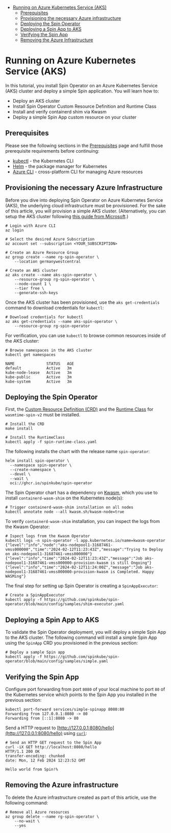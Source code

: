 - [Running on Azure Kubernetes Service (AKS)](#running-on-azure-kubernetes-service-aks)
  - [Prerequisites](#prerequisites)
  - [Provisioning the necessary Azure infrastructure](#provisioning-the-necessary-azure-infrastructure)
  - [Deploying the Spin Operator](#deploying-the-spin-operator)
  - [Deploying a Spin App to AKS](#deploying-a-spin-app-to-aks)
  - [Verifying the Spin App](#verifying-the-spin-app)
  - [Removing the Azure Infrastructure](#removing-the-azure-infrastructure)

# Running on Azure Kubernetes Service (AKS)
In this tutorial, you install Spin Operator on an Azure Kubernetes Service (AKS) cluster and deploy a simple Spin application. You will learn how to:
* Deploy an AKS cluster 
* Install Spin Operator Custom Resource Definition and Runtime Class
* Install and verify containerd shim via Kwasm
* Deploy a simple Spin App custom resource on your cluster

<!-- TODO: To learn more about any of these concepts, please visit the [Spin Operator Conceptual article](link-to-concept-article). -->
## Prerequisites

Please see the following sections in the [Prerequisites](./prerequisites.md) page and fulfill those prerequisite requirements before continuing:

- [kubectl](./prerequisites.md#kubectl) - the Kubernetes CLI
- [Helm](./prerequisites.md#helm) - the package manager for Kubernetes
- [Azure CLI](./prerequisites.md#azure-cli) - cross-platform CLI for managing Azure resources

## Provisioning the necessary Azure Infrastructure

Before you dive into deploying Spin Operator on Azure Kubernetes Service (AKS), the underlying cloud infrastructure must be provisioned. For the sake of this article, you will provision a simple AKS cluster. (Alternatively, you can setup the AKS cluster following [this guide from Microsoft](https://learn.microsoft.com/en-us/azure/aks/tutorial-kubernetes-deploy-cluster?tabs=azure-cli).)

```shell
# Login with Azure CLI
az login

# Select the desired Azure Subscription
az account set --subscription <YOUR_SUBSCRIPTION>

# Create an Azure Resource Group
az group create --name rg-spin-operator \
    --location germanywestcentral

# Create an AKS cluster
az aks create --name aks-spin-operator \
    --resource-group rg-spin-operator \
    --node-count 1 \
    --tier free \
    --generate-ssh-keys
```

Once the AKS cluster has been provisioned, use the `aks get-credentials` command to download credentials for `kubectl`:

```shell
# Download credentials for kubectl
az aks get-credentials --name aks-spin-operator \
    --resource-group rg-spin-operator
```

For verification, you can use `kubectl` to browse common resources inside of the AKS cluster:

```shell
# Browse namespaces in the AKS cluster
kubectl get namespaces

NAME              STATUS   AGE
default           Active   3m
kube-node-lease   Active   3m
kube-public       Active   3m
kube-system       Active   3m
```

## Deploying the Spin Operator

First, the [Custom Resource Definition (CRD)](glossary-of-terms#custom-resource-definition-crd) and the [Runtime Class](./glossary-of-terms.md#runtime-class) for `wasmtime-spin-v2` must be installed.

<!-- TODO: replace with e.g. 'kubectl apply -f https://github.com/spinkube/spin-operator/releases/download/v0.1.0-rc.1/spin-operator.crds.yaml' -->
<!-- TODO: replace with e.g. 'kubectl apply -f https://github.com/spinkube/spin-operator/releases/download/v0.1.0-rc.1/spin-operator.runtime-class.yaml' -->

```shell
# Install the CRD
make install

# Install the RuntimeClass
kubectl apply -f spin-runtime-class.yaml
```

The following installs the chart with the release name `spin-operator`:

<!-- TODO: remove '--devel' flag once we have our first non-prerelease chart available, e.g. when v0.1.0 of this project is released and public -->

```shell
helm install spin-operator \
  --namespace spin-operator \
  --create-namespace \
  --devel \
  --wait \
  oci://ghcr.io/spinkube/spin-operator
```

The Spin Operator chart has a dependency on [Kwasm](https://kwasm.sh/), which you use to install `containerd-wasm-shim` on the Kubernetes node(s):

```shell
# Trigger containerd-wasm-shim installation on all nodes
kubectl annotate node --all kwasm.sh/kwasm-node=true
```

To verify `containerd-wasm-shim` installation, you can inspect the logs from the Kwasm Operator:

```shell
# Ispect logs from the Kwasm Operator
kubectl logs -n spin-operator -l app.kubernetes.io/name=kwasm-operator
{"level":"info","node":"aks-nodepool1-31687461-vmss000000","time":"2024-02-12T11:23:43Z","message":"Trying to Deploy on aks-nodepool1-31687461-vmss000000"}
{"level":"info","time":"2024-02-12T11:23:43Z","message":"Job aks-nodepool1-31687461-vmss000000-provision-kwasm is still Ongoing"}
{"level":"info","time":"2024-02-12T11:24:00Z","message":"Job aks-nodepool1-31687461-vmss000000-provision-kwasm is Completed. Happy WASMing"}
```

The final step for setting up Spin Operator is creating a `SpinAppExecutor`:

```shell
# Create a SpinAppExecutor
kubectl apply -f https://github.com/spinkube/spin-operator/blob/main/config/samples/shim-executor.yaml
```

## Deploying a Spin App to AKS

To validate the Spin Operator deployment, you will deploy a simple Spin App to the AKS cluster. The following command will install a simple Spin App using the `SpinApp` CRD you provisioned in the previous section:

```shell
# Deploy a sample Spin app
kubectl apply -f https://github.com/spinkube/spin-operator/blob/main/config/samples/simple.yaml
```

## Verifying the Spin App

Configure port forwarding from port `8080` of your local machine to port `80` of the Kubernetes service which points to the Spin App you installed in the previous section:

```shell
kubectl port-forward services/simple-spinapp 8080:80
Forwarding from 127.0.0.1:8080 -> 80
Forwarding from [::1]:8080 -> 80
```

Send a HTTP request to [http://127.0.0.1:8080/hello](http://127.0.0.1:8080/hello) using [`curl`](https://curl.se/):

```shell
# Send an HTTP GET request to the Spin App
curl -iX GET http://localhost:8080/hello
HTTP/1.1 200 OK
transfer-encoding: chunked
date: Mon, 12 Feb 2024 12:23:52 GMT

Hello world from Spin!%
```

## Removing the Azure infrastructure

To delete the Azure infrastructure created as part of this article, use the following command:

```shell
# Remove all Azure resources
az group delete --name rg-spin-operator \
    --no-wait \
    --yes
```
